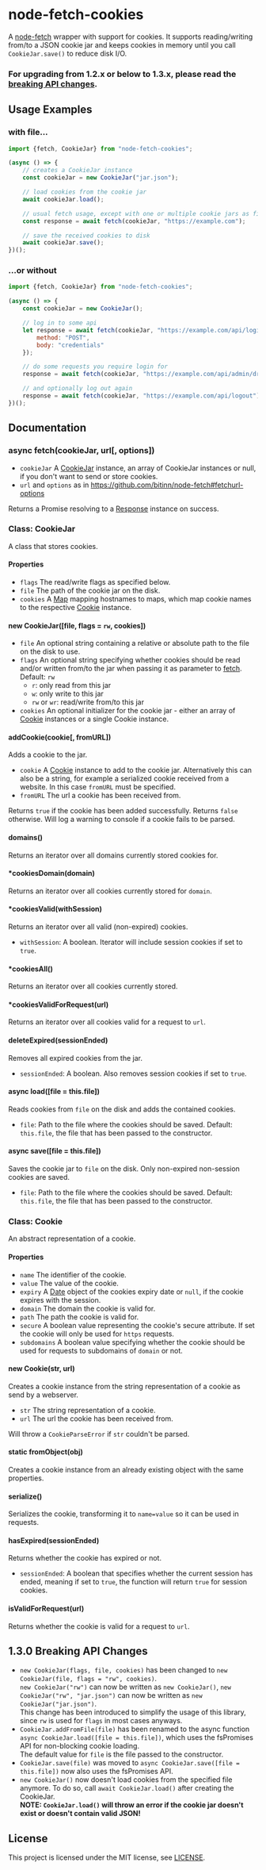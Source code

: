 # node-fetch-cookies

A [node-fetch](https://github.com/bitinn/node-fetch) wrapper with support for cookies.
It supports reading/writing from/to a JSON cookie jar and keeps cookies in memory until you call `CookieJar.save()` to reduce disk I/O.

### For upgrading from 1.2.x or below to 1.3.x, please read the [breaking API changes](#130-breaking-api-changes).


## Usage Examples
### with file...
```javascript
import {fetch, CookieJar} from "node-fetch-cookies";

(async () => {
    // creates a CookieJar instance
    const cookieJar = new CookieJar("jar.json");

    // load cookies from the cookie jar
    await cookieJar.load();

    // usual fetch usage, except with one or multiple cookie jars as first parameter
    const response = await fetch(cookieJar, "https://example.com");

    // save the received cookies to disk
    await cookieJar.save();
})();
```

### ...or without
```javascript
import {fetch, CookieJar} from "node-fetch-cookies";

(async () => {
    const cookieJar = new CookieJar();

    // log in to some api
    let response = await fetch(cookieJar, "https://example.com/api/login", {
        method: "POST",
        body: "credentials"
    });

    // do some requests you require login for
    response = await fetch(cookieJar, "https://example.com/api/admin/drop-all-databases");

    // and optionally log out again
    response = await fetch(cookieJar, "https://example.com/api/logout");
})();
```

## Documentation

### async fetch(cookieJar, url[, options])
- `cookieJar` A [CookieJar](#class-cookiejar) instance, an array of CookieJar instances or null, if you don't want to send or store cookies.
- `url` and `options` as in https://github.com/bitinn/node-fetch#fetchurl-options

Returns a Promise resolving to a [Response](https://github.com/bitinn/node-fetch#class-response) instance on success.

### Class: CookieJar
A class that stores cookies.

#### Properties
- `flags` The read/write flags as specified below.
- `file` The path of the cookie jar on the disk.
- `cookies` A [Map](https://developer.mozilla.org/en-US/docs/Web/JavaScript/Reference/Global_Objects/Map) mapping hostnames to maps, which map cookie names to the respective [Cookie](#class-cookie) instance.

#### new CookieJar([file, flags = `rw`, cookies])
- `file` An optional string containing a relative or absolute path to the file on the disk to use.
- `flags` An optional string specifying whether cookies should be read and/or written from/to the jar when passing it as parameter to [fetch](#fetchcookiejar-url-options). Default: `rw`
    - `r`: only read from this jar
    - `w`: only write to this jar
    - `rw` or `wr`: read/write from/to this jar
- `cookies` An optional initializer for the cookie jar - either an array of [Cookie](#class-cookie) instances or a single Cookie instance.

#### addCookie(cookie[, fromURL])
Adds a cookie to the jar.
- `cookie` A [Cookie](#class-cookie) instance to add to the cookie jar.
Alternatively this can also be a string, for example a serialized cookie received from a website.
In this case `fromURL` must be specified.
- `fromURL` The url a cookie has been received from.

Returns `true` if the cookie has been added successfully. Returns `false` otherwise.
Will log a warning to console if a cookie fails to be parsed.

#### domains()
Returns an iterator over all domains currently stored cookies for.

#### *cookiesDomain(domain)
Returns an iterator over all cookies currently stored for `domain`.

#### *cookiesValid(withSession)
Returns an iterator over all valid (non-expired) cookies.
- `withSession`: A boolean. Iterator will include session cookies if set to `true`.

#### *cookiesAll()
Returns an iterator over all cookies currently stored.

#### *cookiesValidForRequest(url)
Returns an iterator over all cookies valid for a request to `url`.

#### deleteExpired(sessionEnded)
Removes all expired cookies from the jar.
- `sessionEnded`: A boolean. Also removes session cookies if set to `true`.

#### async load([file = this.file])
Reads cookies from `file` on the disk and adds the contained cookies.
- `file`: Path to the file where the cookies should be saved. Default: `this.file`, the file that has been passed to the constructor.

#### async save([file = this.file])
Saves the cookie jar to `file` on the disk. Only non-expired non-session cookies are saved.
- `file`: Path to the file where the cookies should be saved. Default: `this.file`, the file that has been passed to the constructor.

### Class: Cookie
An abstract representation of a cookie.

#### Properties
- `name` The identifier of the cookie.
- `value` The value of the cookie.
- `expiry` A [Date](https://developer.mozilla.org/en-US/docs/Web/JavaScript/Reference/Global_Objects/Date) object of the cookies expiry date or `null`, if the cookie expires with the session.
- `domain` The domain the cookie is valid for.
- `path` The path the cookie is valid for.
- `secure` A boolean value representing the cookie's secure attribute. If set the cookie will only be used for `https` requests.
- `subdomains` A boolean value specifying whether the cookie should be used for requests to subdomains of `domain` or not.

#### new Cookie(str, url)
Creates a cookie instance from the string representation of a cookie as send by a webserver.
- `str` The string representation of a cookie.
- `url` The url the cookie has been received from.

Will throw a `CookieParseError` if `str` couldn't be parsed.

#### static fromObject(obj)
Creates a cookie instance from an already existing object with the same properties.

#### serialize()
Serializes the cookie, transforming it to `name=value` so it can be used in requests.

#### hasExpired(sessionEnded)
Returns whether the cookie has expired or not.
- `sessionEnded`: A boolean that specifies whether the current session has ended, meaning if set to `true`, the function will return `true` for session cookies.

#### isValidForRequest(url)
Returns whether the cookie is valid for a request to `url`.


## 1.3.0 Breaking API Changes
- `new CookieJar(flags, file, cookies)` has been changed to `new CookieJar(file, flags = "rw", cookies)`.  
`new CookieJar("rw")` can now be written as `new CookieJar()`, `new CookieJar("rw", "jar.json")` can now be written as `new CookieJar("jar.json")`.  
This change has been introduced to simplify the usage of this library, since `rw` is used for `flags` in most cases anyways.
- `CookieJar.addFromFile(file)` has been renamed to the async function `async CookieJar.load([file = this.file])`, which uses the fsPromises API for non-blocking cookie loading.  
The default value for `file` is the file passed to the constructor.
- `CookieJar.save(file)` was moved to `async CookieJar.save([file = this.file])` now also uses the fsPromises API.
- `new CookieJar()` now doesn't load cookies from the specified file anymore. To do so, call `await CookieJar.load()` after creating the CookieJar.  
**NOTE: `CookieJar.load()` will throw an error if the cookie jar doesn't exist or doesn't contain valid JSON!**


## License
This project is licensed under the MIT license, see [LICENSE](LICENSE).
